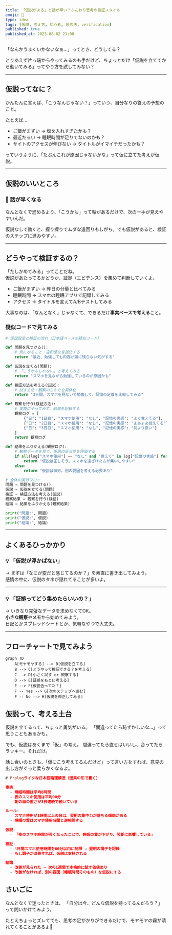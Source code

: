 ```yaml
---
title: 「仮説がある」と話が早い？ふんわり思考の検証スタイル
emoji: 🧪
type: idea
tags: [仮説, 考え方, 初心者, 思考法, verification]
published: true
published_at: 2025-08-02 21:00
---
```


「なんかうまくいかないなぁ…」ってとき、どうしてる？

とりあえず片っ端からやってみるのも手だけど、ちょっとだけ「仮説を立ててから動いてみる」ってやり方を試してみない？

---

## 仮説ってなに？

かんたんに言えば、「こうなんじゃない？」っていう、自分なりの答えの予想のこと。

たとえば…

- ご飯がまずい → 塩を入れすぎたかも？
- 最近だるい → 睡眠時間が足りてないのかも？
- サイトのアクセスが伸びない → タイトルがイマイチだったかも？

っていうふうに、「たぶんこれが原因じゃないかな」って仮に立てた考えが仮説。

---

## 仮説のいいところ

### 🎯 話が早くなる

なんとなくで進めるより、「こうかも」って軸があるだけで、次の一手が見えやすいんだ。

仮説なしで動くと、探り探りでムダな遠回りもしがち。でも仮説があると、検証のステップに進みやすい。

---

## どうやって検証するの？

「たしかめてみる」ってことだね。  
仮説があたってるかどうか、証拠（エビデンス）を集めて判断していくよ。

- ご飯がまずい → 昨日の分量と比べてみる
- 睡眠時間 → スマホの睡眠アプリで記録してみる
- アクセス → タイトルを変えてA/Bテストしてみる

大事なのは、「なんとなく」じゃなくて、できるだけ**事実ベースで考える**こと。

### 疑似コードで見てみる
```python
# 仮説設定と検証の流れ（日本語ベースの疑似コード）

def 問題を見つける():
    # 気になること・違和感を言語化する
    return "最近、勉強しても内容が頭に残らない気がする"

def 仮説を立てる(問題):
    # 「こうかもしれない」と考えてみる
    return "スマホを見ながら勉強しているのが原因かも"

def 検証方法を考える(仮説):
    # 試す方法・観察のしかたを具体化
    return "3日間、スマホを見ないで勉強して、記憶の定着を比較してみる"

def 観察を行う(検証方法):
    # 実際にやってみて、結果を記録する
    観察ログ = [
        {"日": "1日目", "スマホ使用": "なし", "記憶の実感": "よく覚えてる"},
        {"日": "2日目", "スマホ使用": "なし", "記憶の実感": "まあまあ覚えてる"},
        {"日": "3日目", "スマホ使用": "なし", "記憶の実感": "前より良い"}
    ]
    return 観察ログ

def 結果をふりかえる(観察ログ):
    # 観察データを見て、仮説の妥当性を評価する
    if all(log["スマホ使用"] == "なし" and "覚えて" in log["記憶の実感"] for log in 観察ログ):
        return "仮説は正しそう。スマホを遠ざけた方が集中しやすい"
    else:
        return "仮説は微妙。別の要因を考える必要あり"

# 全体の実行フロー
問題 = 問題を見つける()
仮説 = 仮説を立てる(問題)
検証 = 検証方法を考える(仮説)
観察結果 = 観察を行う(検証)
結論 = 結果をふりかえる(観察結果)

print("問題:", 問題)
print("仮説:", 仮説)
print("結論:", 結論)
```

---

## よくあるひっかかり

### 💡 「仮説が浮かばない」

→ まずは「なにが変だと感じてるのか？」を素直に書き出してみよう。  
感情の中に、仮説のタネが隠れてることが多いよ。

---

### 💡 「証拠ってどう集めたらいいの？」

→ いきなり完璧なデータを求めなくてOK。  
**小さな観察**や**メモ**から始めてみよう。  
日記とかスプレッドシートとか、気軽なやつで大丈夫。

---

## フローチャートで見てみよう

```mermaid
graph TD
    A[モヤモヤする] --> B[仮説を立てる]
    B --> C[どうやって検証できる？を考える]
    C --> D[小さく試す or 観察する]
    D --> E[証拠をもとに考える]
    E --> F{仮説合ってた？}
    F -- Yes --> G[次のステップへ進む]
    F -- No --> H[仮説を修正してみる]
```

## 仮説って、考える土台
仮説を立てるって、ちょっと勇気がいる。
「間違ってたら恥ずかしいな…」って思うこともあるかも。

でも、仮説はあくまで「仮」の考え。
間違ってたら直せばいいし、合ってたらラッキー。それだけ。

話し合いのときも、「仮にこう考えてるんだけど」って言い方をすれば、意見の出し方がぐっと柔らかくなるよ。

```prolog
# Prologライクな日本語論理構造（因果の形で書く）

事実:
  - 睡眠時間は平均6時間
  - 夜のスマホ使用は平均90分
  - 朝の頭の重さが3日連続で続いている

ルール:
  - スマホ使用が1時間以上の日は、翌朝の集中力が落ちる傾向がある
  - 睡眠の質はスマホ使用時間と逆相関する

仮説:
  - 「夜のスマホ時間が長くなったことで、睡眠の質が下がり、翌朝に影響している」

検証:
  - 3日間スマホ使用時間を60分以内に制限 → 翌朝の調子を記録
  - もし調子が改善すれば、仮説は支持される

結論:
  - 改善が見られた → 次の1週間で本格的に試す価値あり
  - 改善がなければ、別の要因（睡眠時間そのもの）を仮説にする
```

## さいごに
なんとなくで迷ったときは、
「自分は今、どんな仮説を持ってるんだろう？」って問いかけてみよう。

たとえちょっとズレてても、思考の足がかりができるだけで、モヤモヤの霧が晴れてくることがあるよ🌿
